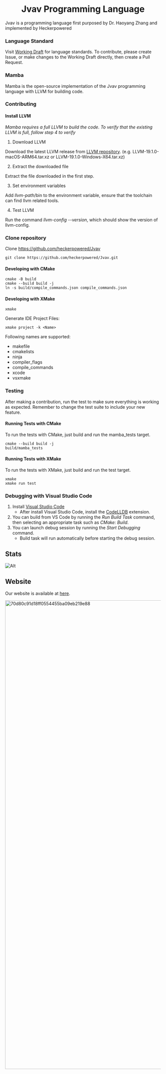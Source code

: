 <h1 align="center">Jvav Programming Language</h1>

Jvav is a programming language first purposed by Dr. Haoyang Zhang and implemented by Heckerpowered

### Language Standard

Visit [Working Draft](docs/draft/Jvav%2024.pdf) for language standards. To contribute, please create Issue, or make changes to the Working Draft directly, then create a Pull Request.

### Mamba

Mamba is the open-source implementation of the Jvav programming language with LLVM for building code.

### Contributing

#### Install LLVM

*Mamba requires a full LLVM to build the code. To verify that the existing LLVM is full, follow step 4 to verify*

1. Download LLVM

Download the latest LLVM release from [LLVM repository](https://github.com/llvm/llvm-project/releases/tag/llvmorg-19.1.0). (e.g. LLVM-19.1.0-macOS-ARM64.tar.xz or LLVM-19.1.0-Windows-X64.tar.xz)

2. Extract the downloaded file

Extract the file downloaded in the first step.

3. Set environment variables

Add *llvm-path*/bin to the environment variable, ensure that the toolchain can find llvm related tools.

4. Test LLVM

Run the command *llvm-config --version*, which should show the version of llvm-config.

### Clone repository

Clone https://github.com/heckerpowered/Jvav

```
git clone https://github.com/heckerpowered/Jvav.git
```

#### Developing with CMake 

```
cmake -B build
cmake --build build -j
ln -s build/compile_commands.json compile_commands.json
```

#### Developing with XMake

```
xmake
```

Generate IDE Project Files:

```
xmake project -k <Name>
```

Following names are supported:
- makefile
- cmakelists
- ninja
- compiler_flags
- compile_commands
- xcode
- vsxmake

### Testing

After making a contribution, run the test to make sure everything is working as expected. Remember to change the test suite to include your new feature.

#### Running Tests with CMake

To run the tests with CMake, just build and run the mamba_tests target.

```
cmake --build build -j
build/mamba_tests
```

#### Running Tests with XMake

To run the tests with XMake, just build and run the test target.

```
xmake
xmake run test
```

### Debugging with Visual Studio Code

1. Install [Visual Studio Code](https://code.visualstudio.com)
    - After install Visual Studio Code, install the [CodeLLDB](https://marketplace.visualstudio.com/items?itemName=vadimcn.vscode-lldb) extension.
2. You can build from VS Code by running the *Run Build Task* command, then selecting an appropriate task such as *CMake: Build*.
3. You can launch debug session by running the *Start Debugging* command.
    - Build task will run automatically before starting the debug session.

## Stats

![Alt](https://repobeats.axiom.co/api/embed/9d883f8bbbda01e4daecabafda78f2a9f7971d42.svg "Repobeats analytics image")

## Website

Our website is available at [here](https://jvav.heckerpowered.net/).

<img width="1512" alt="70d80c91d18ff0554455ba09eb219e88" src="https://github.com/user-attachments/assets/81a4aac1-d18c-4085-81dd-d3a0b008446c">

